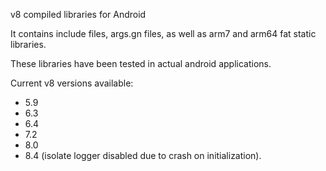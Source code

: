 v8 compiled libraries for Android 

It contains include files, args.gn files, as well as arm7 and arm64 fat static libraries.

These libraries have been tested in actual android applications.

Current v8 versions available:

+ 5.9
+ 6.3
+ 6.4
+ 7.2
+ 8.0
+ 8.4 (isolate logger disabled due to crash on initialization).
